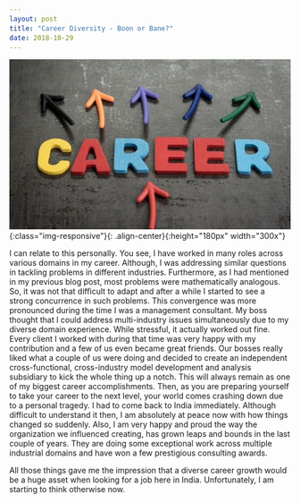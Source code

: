 ```yaml
---
layout: post
title: "Career Diversity - Boon or Bane?"
date: 2018-10-29
---
```

![Diverse](/assets/images/article-emba-career-paths-are-becoming-more-diverse-615x370.jpg){:class="img-responsive"}{: .align-center}{:height="180px" width="300x"}

I can relate to this personally. You see, I have worked in many roles across various domains in my career. Although, I was addressing similar questions in tackling problems in different industries. Furthermore, as I had mentioned in my previous blog post, most problems were mathematically analogous. So, it was not that difficult to adapt and after a while I started to see a strong concurrence in such problems. This convergence was more pronounced during the time I was a management consultant. My boss thought that I could address multi-industry issues simultaneously due to my diverse domain experience. While stressful, it actually worked out fine. Every client I worked with during that time was very happy with my contribution and a few of us even became great friends. Our bosses really liked what a couple of us were doing and decided to create an independent cross-functional, cross-industry model development and analysis subsidiary to kick the whole thing up a notch. This will always remain as one of my biggest career accomplishments. Then, as you are preparing yourself to take your career to the next level, your world comes crashing down due to a personal tragedy. I had to come back to India immediately. Although difficult to understand it then, I am absolutely at peace now with how things changed so suddenly. Also, I am very happy and proud the way the organization we influenced creating, has grown leaps and bounds in the last couple of years. They are doing some exceptional work across multiple industrial domains and have won a few prestigious consulting awards.   

All those things gave me the impression that a diverse career growth would be a huge asset when looking for a job here in India. Unfortunately, I am starting to think otherwise now. 
 
